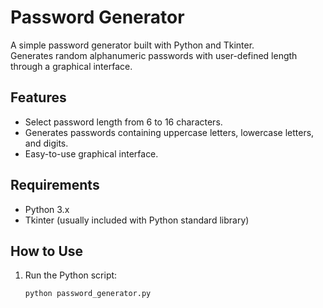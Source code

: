 # Password Generator

A simple password generator built with Python and Tkinter.  
Generates random alphanumeric passwords with user-defined length through a graphical interface.

## Features

- Select password length from 6 to 16 characters.
- Generates passwords containing uppercase letters, lowercase letters, and digits.
- Easy-to-use graphical interface.

## Requirements

- Python 3.x
- Tkinter (usually included with Python standard library)

## How to Use

1. Run the Python script:
   ```bash
   python password_generator.py

